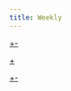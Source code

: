 ```yaml
---
title: Weekly
---
```


[+-](weekly/weekly1.md#:embed)

[+](weekly/weekly2.md#:embed)

[+-](weekly/weekly3.md#:embed)
